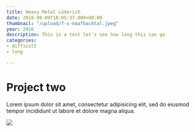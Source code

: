 ```yaml
---
title: Heavy Metal Lüderich
date: 2018-08-09T18:05:37.000+00:00
thumbnail: "/upload/f-s-naafbachtal.jpeg"
year: 2016
description: This is a test let's see how long this can go
categories:
- difficult
- long

---
```

# Project two

Lorem ipsum dolor sit amet, consectetur adipisicing elit, sed do eiusmod tempor incididunt ut labore et dolore magna aliqua.

![](/upload/photo-1516906736502-5d3fedc3019a.jpeg)